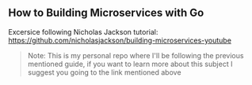 How to Building Microservices with Go
---

Excersice following Nicholas Jackson tutorial: https://github.com/nicholasjackson/building-microservices-youtube

> Note: This is my personal repo where I'll be following the previous mentioned guide, if you want to learn more about this subject I suggest you going to the link mentioned above 